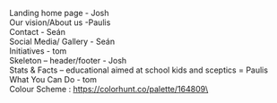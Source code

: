 Landing home page - Josh\
Our vision/About us -Paulis\
Contact - Seán\
Social Media/ Gallery - Seán\
Initiatives - tom\
Skeleton – header/footer - Josh\
Stats & Facts – educational aimed at school kids and sceptics = Paulis\
What You Can Do - tom\
Colour Scheme : https://colorhunt.co/palette/164809\